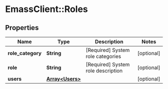 # EmassClient::Roles

## Properties
Name | Type | Description | Notes
------------ | ------------- | ------------- | -------------
**role_category** | **String** | [Required] System role categories | [optional] 
**role** | **String** | [Required] System role description | [optional] 
**users** | [**Array&lt;Users&gt;**](Users.md) |  | [optional] 

